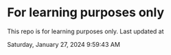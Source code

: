 # For learning purposes only
This repo is for learning purposes only.
Last updated at

Saturday, January 27, 2024 9:59:43 AM

